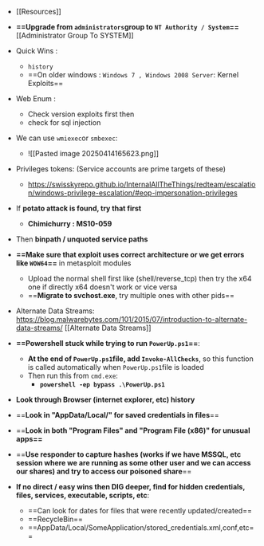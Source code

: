 - [[Resources]]
- **==Upgrade from `administrators`group to `NT Authority / System`==**[[Administrator Group To SYSTEM]]
- Quick Wins :
	- `history`
	- ==On older windows : `Windows 7 , Windows 2008 Server`: Kernel Exploits==
- Web Enum :
	- Check version exploits first then
	- check for sql injection
- We can use `wmiexec`or `smbexec`:
	- ![[Pasted image 20250414165623.png]]
- Privileges tokens: (Service accounts are prime targets of these)
	- https://swisskyrepo.github.io/InternalAllTheThings/redteam/escalation/windows-privilege-escalation/#eop-impersonation-privileges
- If **potato attack is found, try that first**
	- **Chimichurry : MS10-059**
- Then **binpath / unquoted service paths**
- **==Make sure that exploit uses correct architecture or we get errors like `WOW64`==** in metasploit modules
	- Upload the normal shell first like (shell/reverse_tcp) then try the x64 one if directly x64 doesn't work or vice versa
	- ==**Migrate to svchost.exe**, try multiple ones with other pids==
- Alternate Data Streams: https://blog.malwarebytes.com/101/2015/07/introduction-to-alternate-data-streams/ [[Alternate Data Streams]]

- **==Powershell stuck while trying to run `PowerUp.ps1`==**:
	- **At the end of `PowerUp.ps1`file, add `Invoke-AllChecks`**, so this function is called automatically when `PowerUp.ps1`file is loaded
	- Then run this from `cmd.exe`:
		- **`powershell -ep bypass .\PowerUp.ps1`**
- **Look through Browser (internet explorer, etc) history**
- ==**Look in "AppData/Local/" for saved credentials in files**==
- ==**Look in both "Program Files" and "Program File (x86)" for unusual apps==**
- ==**Use responder to capture hashes (works if we have MSSQL, etc session where we are running as some other user and we can access our shares) and try to access our poisoned share**==

- **If no direct / easy wins then DIG deeper, find for hidden credentials, files, services, executable, scripts, etc**:
	- ==Can look for dates for files that were recently updated/created==
	- ==RecycleBin==
	- ==AppData/Local/SomeApplication/stored_credentials.xml,conf,etc==